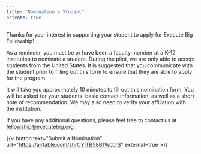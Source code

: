 ```yaml
---
title: "Nomination a Student"
private: true
---
```


Thanks for your interest in supporting your student to apply for Execute Big Fellowship! 

As a reminder, you must be or have been a faculty member at a K-12 institution to nominate a student. During the pilot, we are only able to accept students from the United States. It is suggested that you communicate with the student prior to filling out this form to ensure that they are able to apply for the program. 

It will take you approximately 10 minutes to fill out this nomination form. You will be asked for your students' basic contact information, as well as a short note of recommendation. We may also need to verify your affiliation with the institution. 

If you have any additional questions, please feel free to contact us at <fellowship@executebig.org>. 

{{< button text="Submit a Nomination" url="https://airtable.com/shrCYlTB58B1WcbrS" external=true >}}